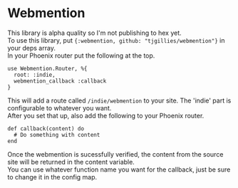 Webmention
==========

This library is alpha quality so I'm not publishing to hex yet.  
To use this library, put `{:webmention, github: "tjgillies/webmention"}` in your deps array.  
In your Phoenix router put the following at the top.  

```
use Webmention.Router, %{
  root: :indie,
  webmention_callback :callback
}
```

This will add a route called `/indie/webmention` to your site. The 'indie' part is configurable to whatever you want.  
After you set that up, also add the following to your Phoenix router.  

```
def callback(content) do
  # Do something with content
end
```

Once the webmention is sucessfully verified, the content from the source site will be returned in the content variable.  
You can use whatever function name you want for the callback, just be sure to change it in the config map.
